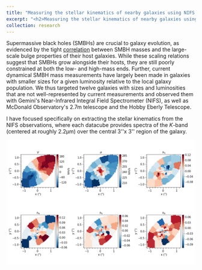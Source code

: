 ```yaml
---
title: "Measuring the stellar kinematics of nearby galaxies using NIFS AO"
excerpt: "<h2>Measuring the stellar kinematics of nearby galaxies using NIFS AO:</h2><br/><a href='/research/portfolio-1'><img src='/images/pgc1021091_fiducial_basic_ptsymm.png' width='500'></a>"
collection: research
---
```

Supermassive black holes (SMBHs) are crucial to galaxy evolution, as evidenced by the tight [correlation](https://www.annualreviews.org/content/journals/10.1146/annurev-astro-082708-101811) between SMBH masses and the large-scale bulge properties of their host galaxies. While these scaling relations suggest that SMBHs grow alongside their hosts, they are still poorly constrained at both the low- and high-mass ends. Further, current dynamical SMBH mass measurements have largely been made in galaxies with smaller sizes for a given luminosity relative to the local galaxy population. We thus targeted twelve galaxies with sizes and luminosities that are not well-represented by current measurements and observed them with Gemini's Near-Infrared Integral Field Spectrometer (NIFS), as well as McDonald Observatory's 2.7m telescope and the Hobby Eberly Telescope.

I have focused specifically on extracting the stellar kinematics from the NIFS observations, where each datacube provides spectra of the *K*-band (centered at roughly 2.2μm) over the central 3''x 3'' region of the galaxy. 

<img src='/images/pgc1021091_fiducial_basic_ptsymm.png' style="display: block; margin-left: auto; margin-right: auto;" width='500'>


